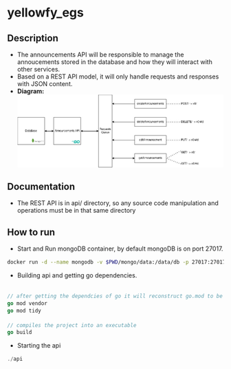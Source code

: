 # yellowfy_egs
## Description
- The announcements API will be responsible to manage the annoucements stored in the database and how they will interact with other services.
- Based on a REST API model, it will only handle requests and responses with JSON content.
- **Diagram:** ![view diagram](readme/view_diagram.jpg)

## Documentation
- The REST API is in api/ directory, so any source code manipulation and operations must be in that same directory

## How to run
- Start and Run mongoDB container, by default mongoDB is on port 27017.
```bash
docker run -d --name mongodb -v $PWD/mongo/data:/data/db -p 27017:27017 mongo:latest
```

- Building api and getting go dependencies.
```go

// after getting the dependcies of go it will reconstruct go.mod to be more readable
go mod vendor
go mod tidy

// compiles the project into an executable
go build
```

- Starting the api
```go
./api
```
